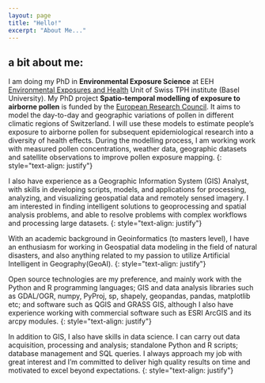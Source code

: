 ```yaml
---
layout: page
title: "Hello!"
excerpt: "About Me..."
---
```


## a bit about me:
I am doing my PhD in **Environmental Exposure Science** at EEH [Environmental Exposures and Health](https://www.swisstph.ch/en/about/eph/environmental-exposures-and-health/) Unit of Swiss TPH institute (Basel University). My PhD project **Spatio-temporal modelling of exposure to airborne pollen** is funded by the [European Research Council](https://cordis.europa.eu/project/id/853568). It aims to model the day-to-day and geographic variations of pollen in different climatic regions of Switzerland. I will use these models to estimate people’s exposure to airborne pollen for subsequent epidemiological research into a diversity of health effects. During the modelling process, I am working work with measured pollen concentrations, weather data, geographic datasets and satellite observations to improve pollen exposure mapping.
{: style="text-align: justify"}

I also have experience as a Geographic Information System (GIS) Analyst, with skills in developing scripts, models, and applications for processing, analyzing, and visualizing geospatial data and remotely sensed imagery. I am interested in finding intelligent solutions to geoprocessing and spatial analysis problems, and able to resolve problems with complex workflows and processing large datasets.
{: style="text-align: justify"}

With an academic background in Geoinformatics (to masters level), I have an enthusiasm for working in Geospatial data modeling in the field of natural disasters, and also anything related to my passion to utilize Artificial Intelligent  in Geography(GeoAI).
{: style="text-align: justify"}

Open source technologies are my preference, and mainly work with the Python and R programming languages; GIS and data analysis libraries such as GDAL/OGR, numpy, PyProj, sp, shapely, geopandas, pandas, matplotlib etc; and software such as QGIS and GRASS GIS, although I also have experience working with commercial software such as ESRI ArcGIS and its arcpy modules.
{: style="text-align: justify"}

In addition to GIS, I also have skills in data science. I can carry out data acquisition, processing and analysis; standalone Python and R scripts; database management and SQL queries. I always approach my job with great interest and I’m committed to deliver high quality results on time and motivated to excel beyond expectations.
{: style="text-align: justify"}
